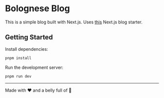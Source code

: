# Bolognese Blog

This is a simple blog built with Next.js. Uses [this](https://github.com/ibelick/nim) Next.js blog starter.

## Getting Started

Install dependencies:

```sh
pnpm install
```

Run the development server:

```sh
pnpm run dev
```

---
Made with ❤️ and a belly full of 🍝
